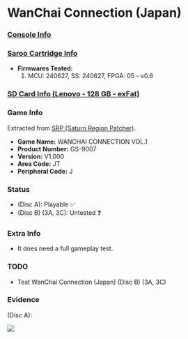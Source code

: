 # WanChai Connection (Japan)

### [Console Info](../../../../../Info/Consoles/VA13/README.md)

### [Saroo Cartridge Info](../../../../../Info/Cartridges/RetroGameParadiseStore/1.32F/README.md)

- <b>Firmwares Tested:</b>
  1. MCU: 240627, SS: 240627, FPGA: 05 - v0.6

### [SD Card Info (Lenovo - 128 GB - exFat)](../../../../../Info/SdCards/Lenovo/128GB/exfat/README.md)

### Game Info

Extracted from [SRP (Saturn Region Patcher)](https://segaxtreme.net/resources/saturn-region-patcher.81/download).

- <b>Game Name:</b> WANCHAI CONNECTION VOL.1
- <b>Product Number:</b> GS-9007
- <b>Version:</b> V1.000
- <b>Area Code:</b> JT
- <b>Peripheral Code:</b> J

### Status

- (Disc A): Playable :white_check_mark:
- (Disc B) (3A, 3C): Untested :question:

### Extra Info

- It does need a full gameplay test.

### TODO

- Test WanChai Connection (Japan) (Disc B) (3A, 3C)

### Evidence

(Disc A):

[![](https://img.youtube.com/vi/4k9-_o1Yws8/0.jpg)](https://www.youtube.com/watch?v=4k9-_o1Yws8)

